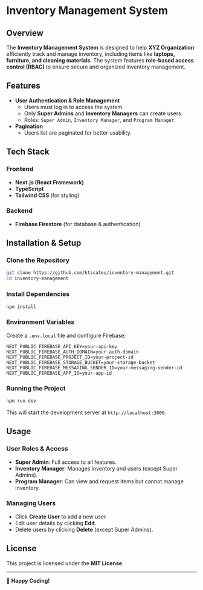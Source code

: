 # Inventory Management System

## Overview

The **Inventory Management System** is designed to help **XYZ Organization** efficiently track and manage inventory, including items like **laptops, furniture, and cleaning materials**. The system features **role-based access control (RBAC)** to ensure secure and organized inventory management.

## Features

- **User Authentication & Role Management**
  - Users must log in to access the system.
  - Only **Super Admins** and **Inventory Managers** can create users.
  - Roles: `Super Admin`, `Inventory Manager`, and `Program Manager`.
- **Pagination**
  - Users list are paginated for better usability.

## Tech Stack

### Frontend

- **Next.js (React Framework)**
- **TypeScript**
- **Tailwind CSS** (for styling)

### Backend

- **Firebase Firestore** (for database & authentication)

## Installation & Setup

### Clone the Repository

```sh
git clone https://github.com/ktscates/inventory-management.git
cd inventory-management
```

### Install Dependencies

```sh
npm install
```

### Environment Variables

Create a `.env.local` file and configure Firebase:

```
NEXT_PUBLIC_FIREBASE_API_KEY=your-api-key
NEXT_PUBLIC_FIREBASE_AUTH_DOMAIN=your-auth-domain
NEXT_PUBLIC_FIREBASE_PROJECT_ID=your-project-id
NEXT_PUBLIC_FIREBASE_STORAGE_BUCKET=your-storage-bucket
NEXT_PUBLIC_FIREBASE_MESSAGING_SENDER_ID=your-messaging-sender-id
NEXT_PUBLIC_FIREBASE_APP_ID=your-app-id
```

### Running the Project

```sh
npm run dev
```

This will start the development server at `http://localhost:3000`.

## Usage

### User Roles & Access

- **Super Admin**: Full access to all features.
- **Inventory Manager**: Manages inventory and users (except Super Admins).
- **Program Manager**: Can view and request items but cannot manage inventory.

### Managing Users

- Click **Create User** to add a new user.
- Edit user details by clicking **Edit**.
- Delete users by clicking **Delete** (except Super Admins).

## License

This project is licensed under the **MIT License**.

---

🚀 **Happy Coding!**
